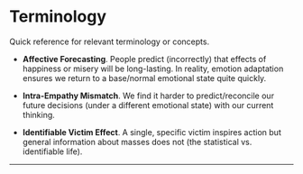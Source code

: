 # Terminology

Quick reference for relevant terminology or concepts.

* **Affective Forecasting**. People predict (incorrectly) that effects of happiness or misery will be long-lasting. In reality, emotion adaptation ensures we return to a base/normal emotional state quite quickly.

* **Intra-Empathy Mismatch**. We find it harder to predict/reconcile our future decisions (under a different emotional state) with our current thinking.

* **Identifiable Victim Effect**. A single, specific victim inspires action but general information about masses does not (the statistical vs. identifiable life).




****

